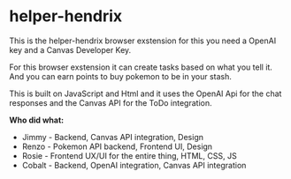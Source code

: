 # helper-hendrix
This is the helper-hendrix browser exstension for this you need a OpenAI key and a Canvas Developer Key. 

For this browser exstension it can create tasks based on what you tell it. And you can earn points to buy pokemon to be in your stash. 


This is built on JavaScript and Html and it uses the OpenAI Api for the chat responses and the Canvas API for the ToDo integration. 


**Who did what:** 

- Jimmy - Backend, Canvas API integration, Design
- Renzo - Pokemon API backend, Frontend UI, Design
- Rosie - Frontend UX/UI for the entire thing, HTML, CSS, JS
- Cobalt - Backend, OpenAI integration, Canvas API integration

